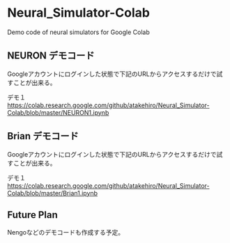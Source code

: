 # Neural_Simulator-Colab
Demo code of neural simulators for Google Colab

## NEURON デモコード
Googleアカウントにログインした状態で下記のURLからアクセスするだけで試すことが出来る。

デモ１ https://colab.research.google.com/github/atakehiro/Neural_Simulator-Colab/blob/master/NEURON1.ipynb

## Brian デモコード
Googleアカウントにログインした状態で下記のURLからアクセスするだけで試すことが出来る。

デモ１ https://colab.research.google.com/github/atakehiro/Neural_Simulator-Colab/blob/master/Brian1.ipynb

## Future Plan
Nengoなどのデモコードも作成する予定。
